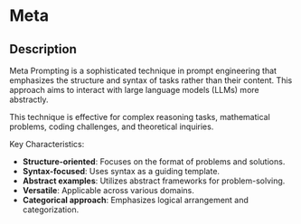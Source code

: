# Meta

## Description

Meta Prompting is a sophisticated technique in prompt engineering that emphasizes the structure and syntax of tasks rather than their content.
This approach aims to interact with large language models (LLMs) more abstractly.

This technique is effective for complex reasoning tasks, mathematical problems, coding challenges, and theoretical inquiries.

Key Characteristics:

- **Structure-oriented**: Focuses on the format of problems and solutions.
- **Syntax-focused**: Uses syntax as a guiding template.
- **Abstract examples**: Utilizes abstract frameworks for problem-solving.
- **Versatile**: Applicable across various domains.
- **Categorical approach**: Emphasizes logical arrangement and categorization.
